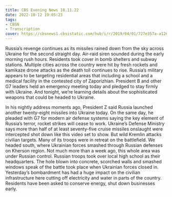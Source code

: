 ```yaml
---
title: CBS Evening News 10.11.22
date: 2022-10-12 19:05:23
tags:
- CBSN
- Transcription
cover: https://cbsnews1.cbsistatic.com/hub/i/r/2019/04/01/727e357a-a126-4138-a2c5-4d3222669d57/thumbnail/640x360/3ff2761028dc5c65cc4f07acd54bcd5c/cbsn2-logo-1920x1080.jpg
---
```

Russia’s revenge continues as its missiles rained down from the sky across Ukraine for the second straight day. Air-raid siren sounded during the early morning rush hours. Residents took cover in bomb shelters and subway stations. Multiple cities across the country were hit by fresh rockets and kamikaze drone attacks as the death toll continues to rise. Russia’s military appears to be targeting residential areas that including a school and a medical facility in the contested city of Zaporizhian. President B and other G7 leaders held an emergency meeting today and pledged to stay firmly with Ukraine. And tonight, we’re learning details about the sophisticated weapons that could be headed to Ukraine.

In his nightly address moments ago, President Z said Russia launched another twenty-eight missiles into Ukraine today. On the same day, he pleaded with G7 for modern air defense systems saying the key element of Russia’s terror, rocket strikes will cease to work. Ukraine’s Defense Ministry says more than half of at least seventy-five cruise missiles onslaught were intercepted shot down like this video set to show. But wild Kremlin attacks civilian targets. Many of its troops were in retreat on the battlefield. We headed south, where Ukrainian forces smashed through Russian defenses on Kherson region. Not much more than a week ago, this whole area was under Russian control. Russian troops took over local high school as their headquarters. The hole blown into concrete, scorched walls and smashed windows speak of the battle took place when Ukrainian forces closed in. Yesterday’s bombardment has had a huge impact on the civilian infrastructure here cutting off electricity and water in parts of the country. Residents have been asked to conserve energy, shut down businesses early.
